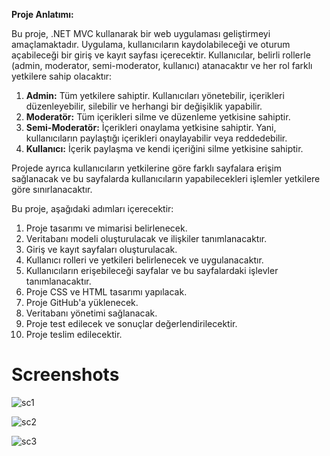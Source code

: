 **Proje Anlatımı:**

Bu proje, .NET MVC kullanarak bir web uygulaması geliştirmeyi amaçlamaktadır. Uygulama, kullanıcıların kaydolabileceği ve oturum açabileceği bir giriş ve kayıt sayfası içerecektir. Kullanıcılar, belirli rollerle (admin, moderator, semi-moderator, kullanıcı) atanacaktır ve her rol farklı yetkilere sahip olacaktır:

1. **Admin:** Tüm yetkilere sahiptir. Kullanıcıları yönetebilir, içerikleri düzenleyebilir, silebilir ve herhangi bir değişiklik yapabilir.
2. **Moderatör:** Tüm içerikleri silme ve düzenleme yetkisine sahiptir.
3. **Semi-Moderatör:** İçerikleri onaylama yetkisine sahiptir. Yani, kullanıcıların paylaştığı içerikleri onaylayabilir veya reddedebilir.
4. **Kullanıcı:** İçerik paylaşma ve kendi içeriğini silme yetkisine sahiptir.

Projede ayrıca kullanıcıların yetkilerine göre farklı sayfalara erişim sağlanacak ve bu sayfalarda kullanıcıların yapabilecekleri işlemler yetkilere göre sınırlanacaktır.

Bu proje, aşağıdaki adımları içerecektir:
1. Proje tasarımı ve mimarisi belirlenecek.
2. Veritabanı modeli oluşturulacak ve ilişkiler tanımlanacaktır.
3. Giriş ve kayıt sayfaları oluşturulacak.
4. Kullanıcı rolleri ve yetkileri belirlenecek ve uygulanacaktır.
5. Kullanıcıların erişebileceği sayfalar ve bu sayfalardaki işlevler tanımlanacaktır.
6. Proje CSS ve HTML tasarımı yapılacak.
7. Proje GitHub'a yüklenecek.
8. Veritabanı yönetimi sağlanacak.
9. Proje test edilecek ve sonuçlar değerlendirilecektir.
10. Proje teslim edilecektir.

<h1><b>Screenshots</b></h1>

![sc1](https://i.hizliresim.com/brwru16.jpeg)


![sc2](https://i.hizliresim.com/4r5hhh4.jpeg)


![sc3](https://i.hizliresim.com/5uhfyxp.jpeg)

